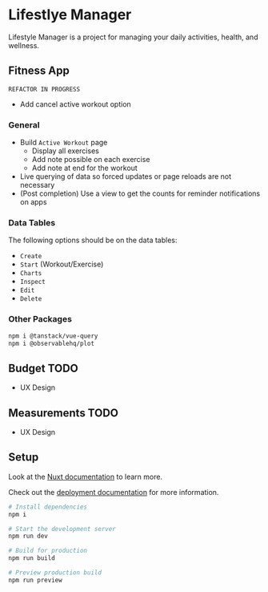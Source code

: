 # Lifestlye Manager

Lifestyle Manager is a project for managing your daily activities, health, and wellness.

## Fitness App

`REFACTOR IN PROGRESS`

- Add cancel active workout option

### General

- Build `Active Workout` page
  - Display all exercises
  - Add note possible on each exercise
  - Add note at end for the workout
- Live querying of data so forced updates or page reloads are not necessary
- (Post completion) Use a view to get the counts for reminder notifications on apps

### Data Tables

The following options should be on the data tables:

- `Create`
- `Start` (Workout/Exercise)
- `Charts`
- `Inspect`
- `Edit`
- `Delete`

### Other Packages

```sh
npm i @tanstack/vue-query
npm i @observablehq/plot
```

## Budget TODO

- UX Design

## Measurements TODO

- UX Design

## Setup

Look at the [Nuxt documentation](https://nuxt.com/docs/getting-started/introduction) to learn more.

Check out the [deployment documentation](https://nuxt.com/docs/getting-started/deployment) for more
information.

```sh
# Install dependencies
npm i

# Start the development server
npm run dev

# Build for production
npm run build

# Preview production build
npm run preview
```
